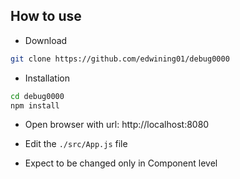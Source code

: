 ## How to use

- Download
```sh
git clone https://github.com/edwining01/debug0000
```

- Installation
```sh
cd debug0000
npm install
```

- Open browser with url: http://localhost:8080

- Edit the `./src/App.js` file

- Expect to be changed only in Component level
